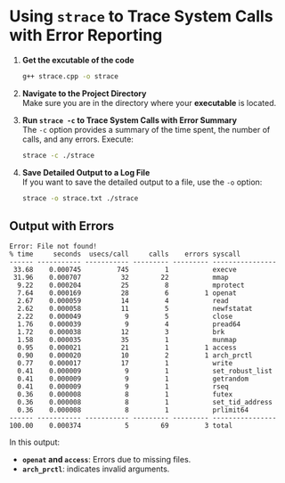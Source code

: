 # Using `strace` to Trace System Calls with Error Reporting

1. **Get the excutable of the code**
   ```bash
   g++ strace.cpp -o strace
   ```
     
2. **Navigate to the Project Directory**  
   Make sure you are in the directory where your **executable** is located.
   
3. **Run `strace -c` to Trace System Calls with Error Summary**  
   The `-c` option provides a summary of the time spent, the number of calls, and any errors. Execute:
   ```bash
   strace -c ./strace
   ```
   
4. **Save Detailed Output to a Log File**  
   If you want to save the detailed output to a file, use the `-o` option:
   ```bash
   strace -o strace.txt ./strace
   ```
   
## Output with Errors
```plaintext
Error: File not found!
% time     seconds  usecs/call     calls    errors syscall
------ ----------- ----------- --------- --------- ----------------
 33.68    0.000745         745         1           execve
 31.96    0.000707          32        22           mmap
  9.22    0.000204          25         8           mprotect
  7.64    0.000169          28         6         1 openat
  2.67    0.000059          14         4           read
  2.62    0.000058          11         5           newfstatat
  2.22    0.000049           9         5           close
  1.76    0.000039           9         4           pread64
  1.72    0.000038          12         3           brk
  1.58    0.000035          35         1           munmap
  0.95    0.000021          21         1         1 access
  0.90    0.000020          10         2         1 arch_prctl
  0.77    0.000017          17         1           write
  0.41    0.000009           9         1           set_robust_list
  0.41    0.000009           9         1           getrandom
  0.41    0.000009           9         1           rseq
  0.36    0.000008           8         1           futex
  0.36    0.000008           8         1           set_tid_address
  0.36    0.000008           8         1           prlimit64
------ ----------- ----------- --------- --------- ----------------
100.00    0.000374           5        69         3 total
```

In this output:
- **`openat` and `access`**: Errors due to missing files.
- **`arch_prctl`**: indicates invalid arguments.
